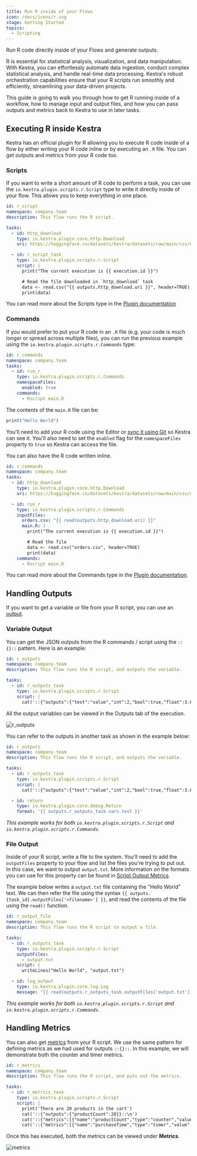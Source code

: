 ```yaml
---
title: Run R inside of your Flows
icon: /docs/icons/r.svg
stage: Getting Started
topics:
  - Scripting
---
```


Run R code directly inside of your Flows and generate outputs.

R is essential for statistical analysis, visualization, and data manipulation. With Kestra, you can effortlessly automate data ingestion, conduct complex statistical analysis, and handle real-time data processing. Kestra's robust orchestration capabilities ensure that your R scripts run smoothly and efficiently, streamlining your data-driven projects.

This guide is going to walk you through how to get R running inside of a workflow, how to manage input and output files, and how you can pass outputs and metrics back to Kestra to use in later tasks.

## Executing R inside Kestra

Kestra has an official plugin for R allowing you to execute R code inside of a flow by either writing your R code inline or by executing an `.R` file. You can get outputs and metrics from your R code too.

### Scripts

If you want to write a short amount of R code to perform a task, you can use the `io.kestra.plugin.scripts.r.Script` type to write it directly inside of your flow. This allows you to keep everything in one place.

```yaml
id: r_script
namespace: company.team
description: This flow runs the R script.

tasks:
  - id: http_download
    type: io.kestra.plugin.core.http.Download
    uri: https://huggingface.co/datasets/kestra/datasets/raw/main/csv/orders.csv

  - id: r_script_task
    type: io.kestra.plugin.scripts.r.Script
    script: |
      print("The current execution is {{ execution.id }}")

      # Read the file downloaded in `http_download` task
      data <- read.csv("{{ outputs.http_download.uri }}", header=TRUE)
      print(data)
```

You can read more about the Scripts type in the [Plugin documentation](/plugins/plugin-script-r/io.kestra.plugin.scripts.r.script)

### Commands

If you would prefer to put your R code in an `.R` file (e.g. your code is much longer or spread across multiple files), you can run the previous example using the `io.kestra.plugin.scripts.r.Commands` type:

```yaml
id: r_commands
namespace: company.team
tasks:
  - id: run_r
    type: io.kestra.plugin.scripts.r.Commands
    namespaceFiles:
      enabled: true
    commands:
      - Rscript main.R
```

The contents of the `main.R` file can be:

```r
print("Hello World")
```

You'll need to add your R code using the Editor or [sync it using Git](../version-control-cicd/04.git.md) so Kestra can see it. You'll also need to set the `enabled` flag for the `namespaceFiles` property to `true` so Kestra can access the file.

You can also have the R code written inline.

```yaml
id: r_commands
namespace: company.team
tasks:
  - id: http_download
    type: io.kestra.plugin.core.http.Download
    uri: https://huggingface.co/datasets/kestra/datasets/raw/main/csv/orders.csv

  - id: run_r
    type: io.kestra.plugin.scripts.r.Commands
    inputFiles:
      orders.csv: "{{ read(outputs.http_download.uri) }}"
      main.R: |
        print("The current execution is {{ execution.id }}")

        # Read the file
        data <- read.csv("orders.csv", header=TRUE)
        print(data)
    commands:
      - Rscript main.R
```

You can read more about the Commands type in the [Plugin documentation](/plugins/plugin-script-r/io.kestra.plugin.scripts.r.commands).

## Handling Outputs

If you want to get a variable or file from your R script, you can use an [output](../04.workflow-components/06.outputs.md).

### Variable Output

You can get the JSON outputs from the R commands / script using the `::{}::` pattern. Here is an example:

```yaml
id: r_outputs
namespace: company.team
description: This flow runs the R script, and outputs the variable.

tasks:
  - id: r_outputs_task
    type: io.kestra.plugin.scripts.r.Script
    script: |
      cat('::{"outputs":{"test":"value","int":2,"bool":true,"float":3.65}}::')
```

All the output variables can be viewed in the Outputs tab of the execution.

![r_outputs](@assets/docs/how-to-guides/r/outputs.png)

You can refer to the outputs in another task as shown in the example below:

```yaml
id: r_outputs
namespace: company.team
description: This flow runs the R script, and outputs the variable.

tasks:
  - id: r_outputs_task
    type: io.kestra.plugin.scripts.r.Script
    script: |
      cat('::{"outputs":{"test":"value","int":2,"bool":true,"float":3.65}}::')

  - id: return
    type: io.kestra.plugin.core.debug.Return
    format: '{{ outputs.r_outputs_task.vars.test }}'
```

_This example works for both `io.kestra.plugin.scripts.r.Script` and `io.kestra.plugin.scripts.r.Commands`._

### File Output

Inside of your R script, write a file to the system. You'll need to add the `outputFiles` property to your flow and list the files you're trying to put out. In this case, we want to output `output.txt`. More information on the formats you can use for this property can be found in [Script Output Metrics](../16.scripts/06.outputs-metrics.md).

The example below writes a `output.txt` file containing the "Hello World" text. We can then refer the file using the syntax `{{ outputs.{task_id}.outputFiles['<filename>'] }}`, and read the contents of the file using the `read()` function.

```yaml
id: r_output_file
namespace: company.team
description: This flow runs the R script to output a file.

tasks:
  - id: r_outputs_task
    type: io.kestra.plugin.scripts.r.Script
    outputFiles:
      - output.txt
    script: |
      writeLines("Hello World", "output.txt")

  - id: log_output
    type: io.kestra.plugin.core.log.Log
    message: "{{ read(outputs.r_outputs_task.outputFiles['output.txt']) }}"
```

_This example works for both `io.kestra.plugin.scripts.r.Script` and `io.kestra.plugin.scripts.r.Commands`._

## Handling Metrics

You can also get [metrics](../16.scripts/06.outputs-metrics.md#outputs-and-metrics-in-script-and-commands-tasks) from your R script. We use the same pattern for defining metrics as we had used for outputs `::{}::`. In this example, we will demonstrate both the counter and timer metrics.

```yaml
id: r_metrics
namespace: company.team
description: This flow runs the R script, and puts out the metrics.

tasks:
  - id: r_metrics_task
    type: io.kestra.plugin.scripts.r.Script
    script: |
      print('There are 20 products in the cart')
      cat('::{"outputs":{"productCount":20}}::\n')
      cat('::{"metrics":[{"name":"productCount","type":"counter","value":20}]}::\n')
      cat('::{"metrics":[{"name":"purchaseTime","type":"timer","value":32.44}]}::\n')
```

Once this has executed, both the metrics can be viewed under **Metrics**.

![metrics](@assets/docs/how-to-guides/r/metrics.png)
